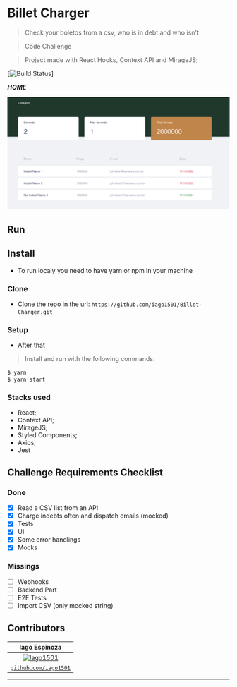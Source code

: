 # Billet Charger

> Check your boletos from a csv, who is in debt and who isn't

> Code Challenge

> Project made with React Hooks, Context API and MirageJS;


[![Build Status](http://img.shields.io/travis/badges/badgerbadgerbadger.svg?style=flat-square)]


***HOME***

[![Home Page](https://raw.githubusercontent.com/iago1501/Billet-Charger/master/public/images/home.png)]()

## Run
## Install

- To run localy you need to have yarn or npm in your machine

### Clone

- Clone the repo in the url: `https://github.com/iago1501/Billet-Charger.git`

### Setup

- After that

> Install and run with the following commands:

```shell
$ yarn
$ yarn start
```

### Stacks used

- React;
- Context API;
- MirageJS;
- Styled Components;
- Axios;
- Jest

## Challenge Requirements Checklist

### Done
- [x] Read a CSV list from an API 
- [x] Charge indebts often and dispatch emails (mocked)
- [x] Tests
- [x] UI
- [x] Some error handlings
- [x] Mocks
### Missings
- [ ] Webhooks
- [ ] Backend Part
- [ ] E2E Tests
- [ ] Import CSV (only mocked string)

## Contributors

|**Iago Espinoza** |
| :---: |
| [![Iago1501](https://avatars2.githubusercontent.com/u/13649073?s=400&u=7171c01e60916597984c2802b7753cef11563e9d&v=4&s=100)](https://github.com/iago1501)    |
| <a href="https://github.com/iago1501" target="_blank">`github.com/iago1501`</a> |

---